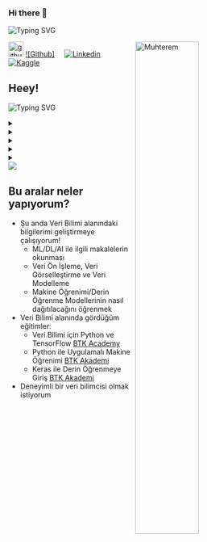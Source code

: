 ### Hi there 👋

<!--
**OMaGe-Muhterem/OMaGe-Muhterem** is a ✨ _special_ ✨ repository because its `README.md` (this file) appears on your GitHub profile.

Here are some ideas to get you started:

- 🔭 I’m currently working on Python and Data Science
- 🌱 I’m currently learning Pandas
- 👯 I’m looking to collaborate on ...
- 🤔 I’m looking for help with ...
- 💬 Ask me about Math and Python
- 📫 How to reach me: ...
- ⚡ Fun fact: ...
-->

![Typing SVG](https://readme-typing-svg.herokuapp.com?font=Architects+Daughter&color=10872A&size=30&lines=Merhaba!+Ben+Muhterem+Gül++;Veri+Bilimi+Yolcusu++;Matematik+Öğretmeni++;OMaGe+kitaplarının+yazarı++)

<p>
    <img width="50%" align="right" alt="Muhterem" src="https://github-readme-stats.vercel.app/api?username=OMaGe-Muhterem&show_icons=true&hide_border=true"/>
    
[<img src='https://cdn.jsdelivr.net/npm/simple-icons@3.0.1/icons/github.svg' alt='github' width='30' height='30'>](https://github.com/Muhterem)
[![Github]](https://github.com/muhterem) &nbsp; &nbsp;
[![Linkedin](https://img.shields.io/badge/-LinkedIn-blue?style=flat&logo=Linkedin&logoColor=white)](https://www.linkedin.com/in//) &nbsp; &nbsp; 
[![Kaggle](https://img.shields.io/badge/-Kaggle-20beff?style=flat&logo=Kaggle&logoColor=white)](https://kaggle.com/) </p>


## Heey!  <img src="https://raw.githubusercontent.com/iampavangandhi/iampavangandhi/master/gifs/Hi.gif" width="10px">

![Typing SVG](https://readme-typing-svg.herokuapp.com?font=Architects+Daughter&color=A0172A&size=24&lines=Profilime+ait+ayrıntılar+için;++>++simgelerini+tıkla+...) 

<details>  <h4> İletişim </h4> 
  <summary>
    </summary>
<div>
  <samp>
    <p align="center">
      <br/>
<a href="[https://www.hackerrank.com/OvinduWijethunge](https://www.hackerrank.com/muhteremgul3442)" target="blank"><img align="center" src="https://cdn.worldvectorlogo.com/logos/hackerrank.svg" alt="hack_ovindu" height="30" width="40" /></a>
 <a href = "mailto: muhteremgul3442@gmail.com"><img align="center" src="https://seeklogo.com/images/G/gmail-new-2020-logo-32DBE11BB4-seeklogo.com.png" height="30" width="40" /></a>
    </p>
  </samp>
</div>
</details>

<details> <h4> Profilim Özet  </h4>
  <summary> 
     </summary>
<div>
 <p align="center">
  <a href="github.com/OMaGe-Muhterem" target="blank"><img align="center" 
     src="https://badges.pufler.dev/years/OMaGe-Muhterem/?style=for-the-badge&color=27a4fb&logo=github&label=Account+Age"
     alt="account age" /></a>
  </p>
  <p align="center">
  <a href="github.com/OMaGe-Muhterem" target="blank"><img align="center" 
     src="https://badges.pufler.dev/updated/OMaGe-Muhterem?style=for-the-badge&color=ff00b4&logo=github&label=Profile+Updated"
     alt="updated" /></a>
  <a href="github.com/OMaGe-Muhterem" target="blank"><img align="center" 
     src="https://badges.pufler.dev/repos/OMaGe-Muhterem/?style=for-the-badge&color=251ee7&logo=github&label=Public+Repos"
     alt="repos" /></a>  
  <a href="github.com/OMaGe-Muhterem" target="blank"><img align="center" 
     src="https://badges.pufler.dev/visits/OMaGe-Muhterem/OMaGe-Muhterem?style=for-the-badge&color=e74c3c&logo=github&label=Spying+Counter"
     alt="spying counter" /></a> 
 </p>
</div>
</details>

<details> <h4> Diğer Bir Bölüm </h4>
  <summary> </summary>
<div>

</div>

```python
def fonksiyon(parametre):
    print(",,,,,,,,,,,,,,,,,,,,,,,,,,,,,,,,,,,,,,,,,,,,,,,,,,,,")
    return print("*" * 20)
```
</details>

<details> <h4> GitHub Profil Durumum </h4>
  <summary> </summary>
  <div>
  <p> &nbsp; &nbsp; &nbsp;
      <img width="45%" src="https://github-readme-stats.vercel.app/api/top-langs/?username=OMaGe-Muhterem&theme=dark&layout=compact" />
      &nbsp; &nbsp; &nbsp;&nbsp; 
      <img width="45%" src="https://github-readme-streak-stats.herokuapp.com/?user=OMaGe-Muhterem&theme=gruvbox&hide_border=true" /></p>
    </div>
</details>

<details> <h4> 📈 Son İstatistik</h4>
  <summary></summary>
  <br/>
<a href="https://github.com/ashutosh00710/github-readme-activity-graph"><img alt="OMaGe-Muhterem" src="https://activity-graph.herokuapp.com/graph/?username=OMaGe-Muhterem&bg_color=000&color=fff&line=00E676&point=fff&hide_border=true" /></a>
    <hr>

## Profilimi incelediğiniz için teşekkür ederim...
![Visitor Count](https://profile-counter.glitch.me/OMaGe-Muhterem/count.svg)
<hr>
</details> 
<img src="https://user-images.githubusercontent.com/73097560/115834477-dbab4500-a447-11eb-908a-139a6edaec5c.gif">

## Bu aralar neler yapıyorum? 

- Şu anda Veri Bilimi alanındaki bilgilerimi geliştirmeye çalışıyorum!
   - ML/DL/AI ile ilgili makalelerin okunması
   - Veri Ön İşleme, Veri Görselleştirme ve Veri Modelleme
   - Makine Öğrenimi/Derin Öğrenme Modellerinin nasıl dağıtılacağını öğrenmek
- Veri Bilimi alanında gördüğüm eğitimler:
    - Veri Bilimi için Python ve TensorFlow [BTK Academy](https://www.btkakademi.gov.tr/portal/course/veri-bilimi-icin-python-ve-tensorflow-11705)
   - Python ile Uygulamalı Makine Öğrenimi [BTK Akademi](https://www.btkakademi.gov.tr/portal/course/python-ile-makine-oegrenmesi-11800)
   - Keras ile Derin Öğrenmeye Giriş [BTK Akademi](https://www.btkakademi.gov.tr/portal/course/keras-ile-derin-oegrenmeye-giris-10599)
- Deneyimli bir veri bilimcisi olmak istiyorum


  

